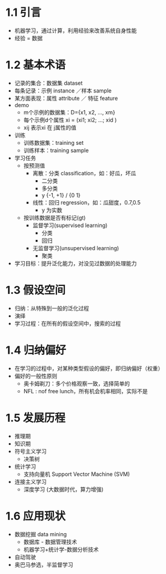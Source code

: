 # 1.1 引言
* 机器学习，通过计算，利用经验来改善系统自身性能
* 经验 = 数据

# 1.2 基本术语
* 记录的集合：数据集 dataset
* 每条记录：示例 instance ／样本 sample
* 某方面表现：属性 attribute ／ 特征 feature
* demo
  * m个示例的数据集：D={x1, x2, ..., xm}
  * 每个示例d个属性 xi = (xi1; xi2; ...; xid )
  * xij 表示xi 在 j属性的值
* 训练
  * 训练数据集：training set
  * 训练样本：training sample
* 学习任务
  * 按预测值
    * 离散：分类 classification，如：好瓜，坏瓜
      * 二分类
      * 多分类
      * y {-1, +1} / {0 1}
    * 线性：回归 regression，如：瓜甜度，0.7,0.5
      * y 为实数
  * 按训练数据是否有标记(gt)
    * 监督学习(supervised learning)
      * 分类
      * 回归
    * 无监督学习(unsupervised learning)
      * 聚类
* 学习目标：提升泛化能力，对没见过数据的处理能力

# 1.3 假设空间
* 归纳：从特殊到一般的泛化过程
* 演绎
* 学习过程：在所有的假设空间中，搜索的过程

# 1.4 归纳偏好
* 在学习的过程中，对某种类型假设的偏好，即归纳偏好（权重）
* 偏好的一般性原则
  * 奥卡姆剃刀：多个价格观察一致，选择简单的
  * NFL : nof free lunch，所有机会机率相同，实际不是

# 1.5 发展历程
* 推理期
* 知识期
* 符号主义学习
  * 决策树
* 统计学习
  * 支持向量机 Support Vector Machine (SVM)
* 连接主义学习
  * 深度学习 (大数据时代，算力增强)

# 1.6 应用现状
* 数据挖掘 data mining
  * 数据库 - 数据管理技术
  * 机器学习+统计学-数据分析技术
* 自动驾驶
* 奥巴马参选，半监督学习